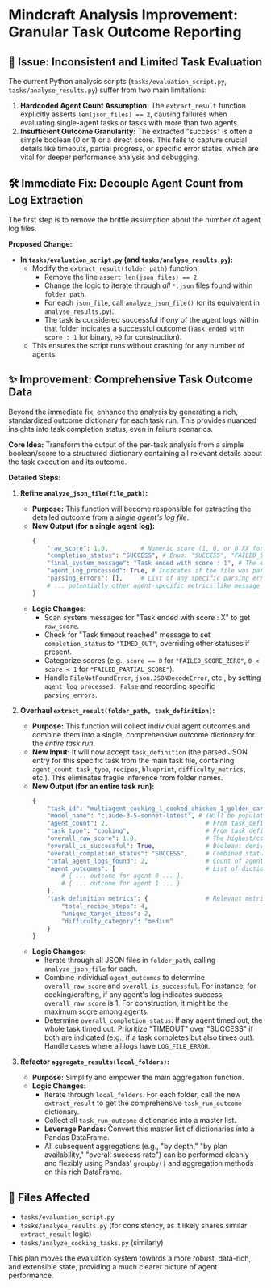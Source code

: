 # Mindcraft Analysis Improvement: Granular Task Outcome Reporting

## 🐛 Issue: Inconsistent and Limited Task Evaluation

The current Python analysis scripts (`tasks/evaluation_script.py`, `tasks/analyse_results.py`) suffer from two main limitations:

1.  **Hardcoded Agent Count Assumption:** The `extract_result` function explicitly asserts `len(json_files) == 2`, causing failures when evaluating single-agent tasks or tasks with more than two agents.
2.  **Insufficient Outcome Granularity:** The extracted "success" is often a simple boolean (0 or 1) or a direct score. This fails to capture crucial details like timeouts, partial progress, or specific error states, which are vital for deeper performance analysis and debugging.

## 🛠️ Immediate Fix: Decouple Agent Count from Log Extraction

The first step is to remove the brittle assumption about the number of agent log files.

**Proposed Change:**
*   **In `tasks/evaluation_script.py` (and `tasks/analyse_results.py`):**
    *   Modify the `extract_result(folder_path)` function:
        *   Remove the line `assert len(json_files) == 2`.
        *   Change the logic to iterate through *all* `*.json` files found within `folder_path`.
        *   For each `json_file`, call `analyze_json_file()` (or its equivalent in `analyse_results.py`).
        *   The task is considered successful if *any* of the agent logs within that folder indicates a successful outcome (`Task ended with score : 1` for binary, `>0` for construction).
    *   This ensures the script runs without crashing for any number of agents.

## ✨ Improvement: Comprehensive Task Outcome Data

Beyond the immediate fix, enhance the analysis by generating a rich, standardized outcome dictionary for each task run. This provides nuanced insights into task completion status, even in failure scenarios.

**Core Idea:**
Transform the output of the per-task analysis from a simple boolean/score to a structured dictionary containing all relevant details about the task execution and its outcome.

**Detailed Steps:**

1.  **Refine `analyze_json_file(file_path)`:**
    *   **Purpose:** This function will become responsible for extracting the detailed outcome from a *single agent's log file*.
    *   **New Output (for a single agent log):**
        ```python
        {
            "raw_score": 1.0,         # Numeric score (1, 0, or 0.XX for construction)
            "completion_status": "SUCCESS", # Enum: "SUCCESS", "FAILED_SCORE_ZERO", "FAILED_PARTIAL_SCORE", "TIMED_OUT", "NO_SCORE_LOGGED", "LOG_FILE_ERROR"
            "final_system_message": "Task ended with score : 1", # The exact system message found
            "agent_log_processed": True, # Indicates if the file was parsed successfully
            "parsing_errors": [],     # List of any specific parsing errors within this log file
            # ... potentially other agent-specific metrics like message counts, command counts etc.
        }
        ```
    *   **Logic Changes:**
        *   Scan system messages for "Task ended with score : X" to get `raw_score`.
        *   Check for "Task timeout reached" message to set `completion_status` to `"TIMED_OUT"`, overriding other statuses if present.
        *   Categorize scores (e.g., `score == 0` for `"FAILED_SCORE_ZERO"`, `0 < score < 1` for `"FAILED_PARTIAL_SCORE"`).
        *   Handle `FileNotFoundError`, `json.JSONDecodeError`, etc., by setting `agent_log_processed: False` and recording specific `parsing_errors`.

2.  **Overhaul `extract_result(folder_path, task_definition)`:**
    *   **Purpose:** This function will collect individual agent outcomes and combine them into a single, comprehensive outcome dictionary for the *entire task run*.
    *   **New Input:** It will now accept `task_definition` (the parsed JSON entry for this specific task from the main task file, containing `agent_count`, `task_type`, `recipes`, `blueprint`, `difficulty_metrics`, etc.). This eliminates fragile inference from folder names.
    *   **New Output (for an entire task run):**
        ```python
        {
            "task_id": "multiagent_cooking_1_cooked_chicken_1_golden_carrot", # From task_definition
            "model_name": "claude-3-5-sonnet-latest", # (Will be populated by `aggregate_results` later)
            "agent_count": 2,                           # From task_definition
            "task_type": "cooking",                     # From task_definition
            "overall_raw_score": 1.0,                   # The highest/combined score from agent logs
            "overall_is_successful": True,              # Boolean: derived from overall_raw_score
            "overall_completion_status": "SUCCESS",     # Combined status for the task run
            "total_agent_logs_found": 2,                # Count of agent log files found
            "agent_outcomes": [                         # List of dictionaries from `analyze_json_file` for each agent
                # { ... outcome for agent 0 ... },
                # { ... outcome for agent 1 ... }
            ],
            "task_definition_metrics": {                # Relevant metrics copied from the task_definition (e.g., difficulty_metrics, total_recipe_steps)
                "total_recipe_steps": 4,
                "unique_target_items": 2,
                "difficulty_category": "medium"
            }
        }
        ```
    *   **Logic Changes:**
        *   Iterate through all JSON files in `folder_path`, calling `analyze_json_file` for each.
        *   Combine individual `agent_outcomes` to determine `overall_raw_score` and `overall_is_successful`. For instance, for cooking/crafting, if any agent's log indicates success, `overall_raw_score` is 1. For construction, it might be the maximum score among agents.
        *   Determine `overall_completion_status`: If any agent timed out, the whole task timed out. Prioritize "TIMEOUT" over "SUCCESS" if both are indicated (e.g., if a task completes but also times out). Handle cases where all logs have `LOG_FILE_ERROR`.

3.  **Refactor `aggregate_results(local_folders)`:**
    *   **Purpose:** Simplify and empower the main aggregation function.
    *   **Logic Changes:**
        *   Iterate through `local_folders`. For each folder, call the new `extract_result` to get the comprehensive `task_run_outcome` dictionary.
        *   Collect all `task_run_outcome` dictionaries into a master list.
        *   **Leverage Pandas:** Convert this master list of dictionaries into a Pandas DataFrame.
        *   All subsequent aggregations (e.g., "by depth," "by plan availability," "overall success rate") can be performed cleanly and flexibly using Pandas' `groupby()` and aggregation methods on this rich DataFrame.

## 📁 Files Affected

*   `tasks/evaluation_script.py`
*   `tasks/analyse_results.py` (for consistency, as it likely shares similar `extract_result` logic)
*   `tasks/analyze_cooking_tasks.py` (similarly)

This plan moves the evaluation system towards a more robust, data-rich, and extensible state, providing a much clearer picture of agent performance.